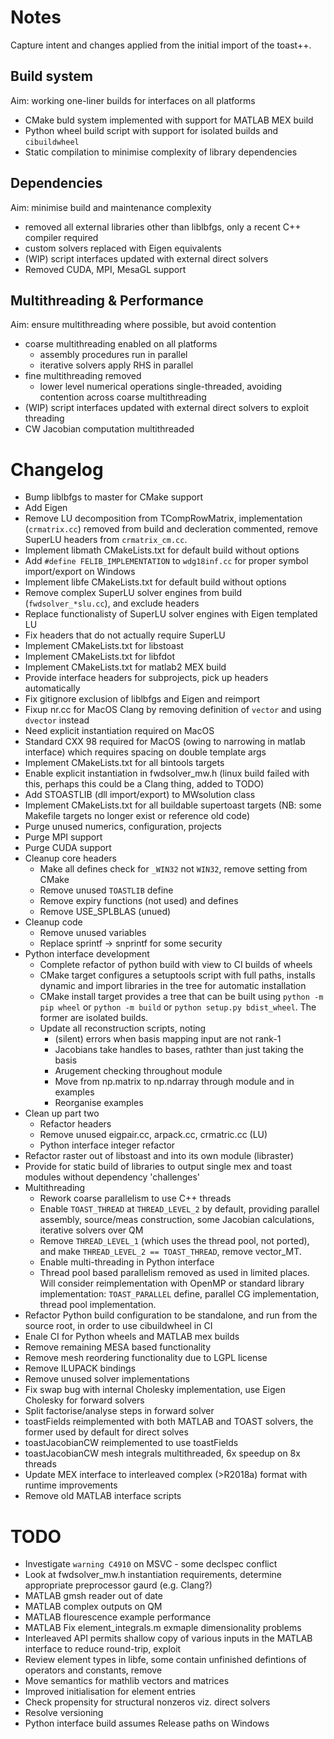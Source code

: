 # Notes

Capture intent and changes applied from the initial import of the toast++.

## Build system

Aim: working one-liner builds for interfaces on all platforms

 - CMake buld system implemented with support for MATLAB MEX build
 - Python wheel build script with support for isolated builds and `cibuildwheel` 
 - Static compilation to minimise complexity of library dependencies

## Dependencies

Aim: minimise build and maintenance complexity

 - removed all external libraries other than liblbfgs, only a recent C++ compiler required
 - custom solvers replaced with Eigen equivalents
 - (WIP) script interfaces updated with external direct solvers
 - Removed CUDA, MPI, MesaGL support

## Multithreading & Performance

Aim: ensure multithreading where possible, but avoid contention

 - coarse multithreading enabled on all platforms
   - assembly procedures run in parallel
   - iterative solvers apply RHS in parallel
 - fine multithreading removed
   - lower level numerical operations single-threaded, avoiding contention across coarse multithreading
 - (WIP) script interfaces updated with external direct solvers to exploit threading
 - CW Jacobian computation multithreaded

# Changelog

 - Bump liblbfgs to master for CMake support
 - Add Eigen
 - Remove LU decomposition from TCompRowMatrix, implementation (`crmatrix.cc`) removed from build and decleration commented, remove SuperLU headers from `crmatrix_cm.cc`.
 - Implement libmath CMakeLists.txt for default build without options
 - Add `#define FELIB_IMPLEMENTATION` to `wdg18inf.cc` for proper symbol import/export on Windows
 - Implement libfe CMakeLists.txt for default build without options
 - Remove complex<T> SuperLU solver engines from build (`fwdsolver_*slu.cc`), and exclude headers
 - Replace functionalisty of SuperLU solver engines with Eigen templated LU
 - Fix headers that do not actually require SuperLU
 - Implement CMakeLists.txt for libstoast
 - Implement CMakeLists.txt for libfdot
 - Implement CMakeLists.txt for matlab2 MEX build
 - Provide interface headers for subprojects, pick up headers automatically
 - Fix gitignore exclusion of liblbfgs and Eigen and reimport
 - Fixup nr.cc for MacOS Clang by removing definition of `vector` and using `dvector` instead
 - Need explicit instantiation required on MacOS
 - Standard CXX 98 required for MacOS (owing to narrowing in matlab interface) which requires spacing on double template args
 - Implement CMakeLists.txt for all bintools targets
 - Enable explicit instantiation in fwdsolver_mw.h  (linux build failed with this, perhaps this could be a Clang thing, added to TODO)
 - Add STOASTLIB (dll import/export) to MWsolution class
 - Implement CMakeLists.txt for all buildable supertoast targets (NB: some Makefile targets no longer exist or reference old code)
 - Purge unused numerics, configuration, projects
 - Purge MPI support
 - Purge CUDA support
 - Cleanup core headers
   - Make all defines check for `_WIN32` not `WIN32`, remove setting from CMake
   - Remove unused `TOASTLIB` define
   - Remove expiry functions (not used) and defines
   - Remove USE_SPLBLAS (unued)
 - Cleanup code
   - Remove unused variables
   - Replace sprintf -> snprintf for some security
 - Python interface development
   - Complete refactor of python build with view to CI builds of wheels
   - CMake target configures a setuptools script with full paths, installs dynamic and import libraries in the tree for automatic installation
   - CMake install target provides a tree that can be built using `python -m pip wheel` or `python -m build` or `python setup.py bdist_wheel`. The former are isolated builds.
   - Update all reconstruction scripts, noting
     - (silent) errors when basis mapping input are not rank-1
     - Jacobians take handles to bases, rathter than just taking the basis
     - Arugement checking throughout module
     - Move from np.matrix to np.ndarray through module and in examples
     - Reorganise examples
 - Clean up part two
   - Refactor headers
   - Remove unused eigpair.cc, arpack.cc, crmatric.cc (LU)
   - Python interface integer refactor
 - Refactor raster out of libstoast and into its own module (libraster)
 - Provide for static build of libraries to output single mex and toast modules without dependency 'challenges'
 - Multithreading
    - Rework coarse parallelism to use C++ threads
    - Enable `TOAST_THREAD` at `THREAD_LEVEL_2` by default, providing parallel assembly, source/meas construction, some Jacobian calculations, iterative solvers over QM
    - Remove `THREAD_LEVEL_1` (which uses the thread pool, not ported), and make `THREAD_LEVEL_2 == TOAST_THREAD`, remove vector_MT.
    - Enable multi-threading in Python interface
    - Thread pool based parallelism removed as used in limited places. Will consider reimplementation with OpenMP or standard library implementation: `TOAST_PARALLEL` define, parallel CG implementation, thread pool implementation.
  - Refactor Python build configuration to be standalone, and run from the source root, in order to use cibuildwheel in CI
  - Enale CI for Python wheels and MATLAB mex builds
  - Remove remaining MESA based functionality
  - Remove mesh reordering functionality due to LGPL license
  - Remove ILUPACK bindings
  - Remove unused solver implementations
  - Fix swap bug with internal Cholesky implementation, use Eigen Cholesky for forward solvers
  - Split factorise/analyse steps in forward solver
  - toastFields reimplemented with both MATLAB and TOAST solvers, the former used by default for direct solves
  - toastJacobianCW reimplemented to use toastFields
  - toastJacobianCW mesh integrals multithreaded, 6x speedup on 8x threads
  - Update MEX interface to interleaved complex (>R2018a) format with runtime improvements
  - Remove old MATLAB interface scripts

# TODO

 - Investigate `warning C4910` on MSVC - some declspec conflict
 - Look at fwdsolver_mw.h instantiation requirements, determine appropriate preprocessor gaurd (e.g. Clang?)
 - MATLAB gmsh reader out of date
 - MATLAB complex outputs on QM
 - MATLAB flourescence example performance
 - MATLAB Fix element_integrals.m exmaple dimensionality problems
 - Interleaved API permits shallow copy of various inputs in the MATLAB interface to reduce round-trip, exploit
 - Review element types in libfe, some contain unfinished defintions of operators and constants, remove
 - Move semantics for mathlib vectors and matrices
 - Improved initialisation for element entries
 - Check propensity for structural nonzeros viz. direct solvers
 - Resolve versioning 
 - Python interface build assumes Release paths on Windows
